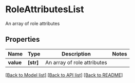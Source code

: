 # RoleAttributesList

An array of role attributes

## Properties
Name | Type | Description | Notes
------------ | ------------- | ------------- | -------------
**value** | **[str]** | An array of role attributes | 

[[Back to Model list]](../README.md#documentation-for-models) [[Back to API list]](../README.md#documentation-for-api-endpoints) [[Back to README]](../README.md)


